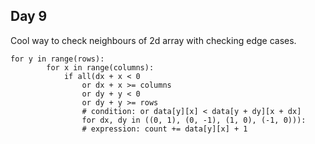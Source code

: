 ## Day 9
Cool way to check neighbours of 2d array with checking edge cases.

```python=
for y in range(rows):
        for x in range(columns):
            if all(dx + x < 0 
                or dx + x >= columns 
                or dy + y < 0 
                or dy + y >= rows 
                # condition: or data[y][x] < data[y + dy][x + dx]
                for dx, dy in ((0, 1), (0, -1), (1, 0), (-1, 0))):
                # expression: count += data[y][x] + 1
```
